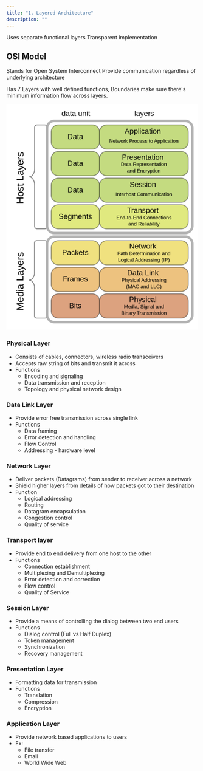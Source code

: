```yaml
---
title: "1. Layered Architecture"
description: ""
---
```


Uses separate functional layers
Transparent implementation
## OSI Model
Stands for Open System Interconnect
Provide communication regardless of underlying architecture

Has 7 Layers with well defined functions, Boundaries make sure there's minimum information flow across layers.

![alt text](./layered-architecture/image-1.png)

### Physical Layer
- Consists of cables, connectors, wireless radio transceivers
- Accepts raw string of bits and transmit it across
- Functions
	- Encoding and signaling
	- Data transmission and reception
	- Topology and physical network design
### Data Link Layer
- Provide error free transmission across single link
- Functions
	- Data framing
	- Error detection and handling
	- Flow Control
	- Addressing - hardware level
### Network Layer
- Deliver packets (Datagrams) from sender to receiver across a network
- Shield higher layers from details of how packets got to their destination
- Function
	- Logical addressing
	- Routing
	- Datagram encapsulation
	- Congestion control
	- Quality of service
### Transport layer
- Provide end to end delivery from one host to the other
- Functions
	- Connection establishment
	- Multiplexing and Demultiplexing
	- Error detection and correction
	- Flow control
	- Quality of Service
### Session Layer
- Provide a means of controlling the dialog between two end users
- Functions
	- Dialog control (Full vs Half Duplex)
	- Token management
	- Synchronization
	- Recovery management
### Presentation Layer
- Formatting data for transmission
- Functions
	- Translation
	- Compression
	- Encryption
### Application Layer
- Provide network based applications to users
- Ex:
	- File transfer
	- Email
	- World Wide Web